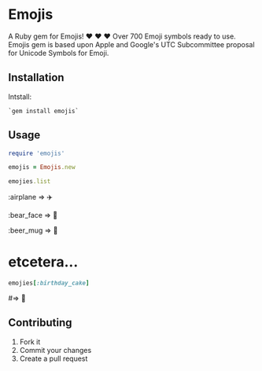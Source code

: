 # Emojis

A Ruby gem for Emojis! :heart: :heart: :heart: Over 700 Emoji symbols ready to use. Emojis gem is based upon Apple and Google's UTC Subcommittee proposal for Unicode Symbols for Emoji.

## Installation

Intstall:

    `gem install emojis`

## Usage

```ruby
require 'emojis'

emojis = Emojis.new

emojies.list
```
:airplane => :airplane:

:bear_face => :bear:

:beer_mug => :beer:

# etcetera...
```ruby
emojies[:birthday_cake]
```
  #=> :cake:

## Contributing

1. Fork it
2. Commit your changes
3. Create a pull request
